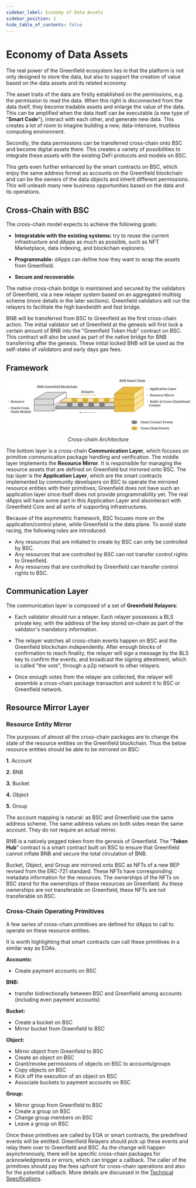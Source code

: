 ```yaml
---
sidebar_label: Economy of Data Assets
sidebar_position: 2
hide_table_of_contents: false
---
```


# Economy of Data Assets

The real power of the Greenfield ecosystem lies in that the platform is not only designed to store the data, but also to support the creation of value based on the data assets and its related economy.

The asset traits of the data are firstly established on the permissions, e.g. the permission to read the data. When this right is disconnected from the data itself, they become tradable assets and enlarge the value of the data. This can be amplified when the data itself can be executable (a new type of "**Smart Code**"), interact with each other, and generate new data. This creates a lot of room to imagine building a new, data-intensive, trustless computing environment.

Secondly, the data permissions can be transferred cross-chain onto BSC and become digital assets there. This creates a variety of possibilities to integrate these assets with the existing DeFi protocols and models on BSC.

This gets even further enhanced by the smart contracts on BSC, which
enjoy the same address format as accounts on the Greenfield blockchain and can be the owners of the data objects and inherit different permissions. This will unleash many new business opportunities based on the data and its operations.

## Cross-Chain with BSC

The cross-chain model expects to achieve the following goals:

* **Integratable with the existing systems:** try to reuse the current infrastructure and dApps as much as possible, such as NFT Marketplace, data indexing, and blockchain explorers.
  
* **Programmable:** dApps can define how they want to wrap the assets from Greenfield.
  
* **Secure and recoverable**.

The native cross-chain bridge is maintained and secured by the
validators of Greenfield, via a new relayer system based on an
aggregated multisig scheme (more details in the later sections).
Greenfield validators will run the relayers to facilitate the high
bandwidth and fast bridge.

BNB will be transferred from BSC to Greenfield as the first cross-chain action. The initial validator set of Greenfield at the genesis will first lock a certain amount of BNB into the "Greenfield Token Hub" contract on BSC. This contract will also be used as part of the native bridge for BNB transferring after the genesis. These initial locked BNB will be used as the self-stake of validators and early days gas fees.

## Framework

![cross-chain-architecture](../../../static/img/assets/greenfield/7.1-Cross-chain-Architecture.jpg)
<div align="center"><i>Cross-chain Architecture</i></div>

The bottom layer is a cross-chain **Communication Layer**, which focuses on primitive communication package handling and verification. The middle layer implements the **Resource Mirror**. It is responsible for managing the resource assets that are defined on Greenfield but mirrored onto BSC. The top layer is the **Application Layer**, which are the smart contracts implemented by community developers on BSC to operate the mirrored resource entities with their primitives; Greenfield does not have such an application layer since itself does not provide programmability yet. The real dApps will have some part in this Application Layer and alsointeract with Greenfield Core and all sorts of supporting infrastructures.

Because of the asymmetric framework, BSC focuses more on the
application/control plane, while Greenfield is the data plane. To avoid state racing, the following rules are introduced:

* Any resources that are initiated to create by BSC can only be controlled by BSC.
* Any resources that are controlled by BSC can not transfer control rights to Greenfield.
* Any resources that are controlled by Greenfield can transfer control rights to BSC.

## Communication Layer

The communication layer is composed of a set of **Greenfield Relayers**:

- Each validator should run a relayer. Each relayer possesses a BLS private key, with the address of the key stored on-chain as part of the validator's mandatory information.

- The relayer watches all cross-chain events happen on BSC and the Greenfield blockchain independently. After enough blocks of confirmation to reach finality, the relayer will sign a message by the BLS key to confirm the events, and broadcast the signing attestment, which is called "the vote", through a p2p network to
other relayers.

- Once enough votes from the relayer are collected, the relayer will
assemble a cross-chain package transaction and submit it to BSC or Greenfield network.

## Resource Mirror Layer

### Resource Entity Mirror

The purposes of almost all the cross-chain packages are to change the state of the resource entities on the Greenfield blockchain. Thus the below resource entities should be able to be mirrored on BSC:

**1.** Account

**2.** BNB

**3.** Bucket

**4.** Object

**5.** Group

The account mapping is natural: as BSC and Greenfield use the same
address scheme. The same address values on both sides mean the same
account. They do not require an actual mirror.

BNB is a natively pegged token from the genesis of Greenfield. The
"**Token Hub**" contract is a smart contract built on BSC to ensure
that Greenfield cannot inflate BNB and secure the total circulation of BNB.

Bucket, Object, and Group are mirrored onto BSC as NFTs of a new BEP
revised from the ERC-721 standard. These NFTs have corresponding
metadata information for the resources. The ownerships of the NFTs on BSC stand for the ownerships of these resources on Greenfield. As these ownerships are not transferable on Greenfield, these NFTs are not transferable on BSC.

### Cross-Chain Operating Primitives

A few series of cross-chain primitives are defined for dApps to call to operate on these resource entities.

It is worth highlighting that smart contracts can call these primitives in a similar way as EOAs.

**Accounts:**
* Create payment accounts on BSC

**BNB:**
* transfer bidirectionally between BSC and Greenfield among accounts (including even payment accounts)

**Bucket:**
* Create a bucket on BSC
* Mirror bucket from Greenfield to BSC

**Object:**
* Mirror object from Greenfield to BSC
* Create an object on BSC
* Grant/revoke permissions of objects on BSC to accounts/groups
* Copy objects on BSC
* Kick off the execution of an object on BSC
* Associate buckets to payment accounts on BSC

**Group:**
* Mirror group from Greenfield to BSC
* Create a group on BSC
* Change group members on BSC
* Leave a group on BSC

Once these primitives are called by EOA or smart contracts, the
predefined events will be emitted. Greenfield Relayers should pick up these events and relay them over to Greenfield and BSC. As the change will happen asynchronously, there will be specific cross-chain packages for acknowledgments or errors, which can trigger a callback. The caller of the primitives should pay the fees upfront for cross-chain operations and also for the potential callback. More details are discussed in the [Technical Specifications](../tech-specs/ecosystem-players.md).

